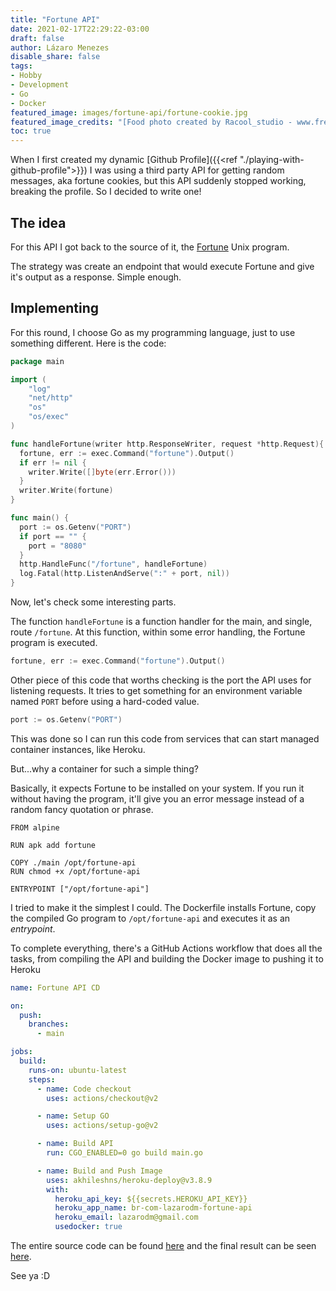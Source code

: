 ```yaml
---
title: "Fortune API"
date: 2021-02-17T22:29:22-03:00
draft: false
author: Lázaro Menezes
disable_share: false
tags:
- Hobby
- Development 
- Go
- Docker
featured_image: images/fortune-api/fortune-cookie.jpg
featured_image_credits: "[Food photo created by Racool_studio - www.freepik.com](https://www.freepik.com/photos/food)"
toc: true
---
```


When I first created my dynamic [Github Profile]({{<ref "./playing-with-github-profile">}}) I was using a third party API for getting random messages, aka fortune cookies, but this API suddenly stopped working, breaking the profile. So I decided to write one!

## The idea

For this API I got back to the source of it, the [Fortune](https://en.wikipedia.org/wiki/Fortune_(Unix)) Unix program.

The strategy was create an endpoint that would execute Fortune and give it's output as a response. Simple enough.

## Implementing

For this round, I choose Go as my programming language, just to use something different. Here is the code:

```Go
package main

import (
    "log"
    "net/http"
    "os"
    "os/exec"
)

func handleFortune(writer http.ResponseWriter, request *http.Request){
  fortune, err := exec.Command("fortune").Output()
  if err != nil {
    writer.Write([]byte(err.Error()))
  }
  writer.Write(fortune)
}

func main() {
  port := os.Getenv("PORT")
  if port == "" {
    port = "8080"
  }
  http.HandleFunc("/fortune", handleFortune)
  log.Fatal(http.ListenAndServe(":" + port, nil))
}
```

Now, let's check some interesting parts.

The function `handleFortune` is a function handler for the main, and single, route `/fortune`. At this function, within some error handling, the Fortune program is executed.

```Go
fortune, err := exec.Command("fortune").Output()
```

Other piece of this code that worths checking is the port the API uses for listening requests. It tries to get something for an environment variable named `PORT` before using a hard-coded value.

```Go
port := os.Getenv("PORT")
```

This was done so I can run this code from services that can start managed container instances, like Heroku.

But...why a container for such a simple thing? 

Basically, it expects Fortune to be installed on your system. If you run it without having the program, it'll give you an error message instead of a random fancy quotation or phrase.

```Docker
FROM alpine

RUN apk add fortune

COPY ./main /opt/fortune-api
RUN chmod +x /opt/fortune-api

ENTRYPOINT ["/opt/fortune-api"]
```

I tried to make it the simplest I could. The Dockerfile installs Fortune, copy the compiled Go program to `/opt/fortune-api` and executes it as an *entrypoint*.

To complete everything, there's a GitHub Actions workflow that does all the tasks, from compiling the API and building the Docker image to pushing it to Heroku

```yaml
name: Fortune API CD

on:
  push:
    branches:
      - main 

jobs:
  build:
    runs-on: ubuntu-latest
    steps:
      - name: Code checkout
        uses: actions/checkout@v2

      - name: Setup GO
        uses: actions/setup-go@v2

      - name: Build API 
        run: CGO_ENABLED=0 go build main.go 

      - name: Build and Push Image
        uses: akhileshns/heroku-deploy@v3.8.9
        with:
          heroku_api_key: ${{secrets.HEROKU_API_KEY}}
          heroku_app_name: br-com-lazarodm-fortune-api
          heroku_email: lazarodm@gmail.com
          usedocker: true
```

The entire source code can be found [here](https://github.com/lazaromenezes/fortune-api) and the final result can be seen [here](http://fortune-api.lazarodm.com.br/fortune).

See ya :D
